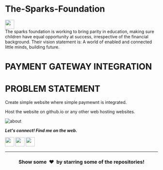 # The-Sparks-Foundation
<img height="30" src="https://img.shields.io/badge/The Sparks Foundation-black.svg?&style=for-the-badge&logo=TheSparksFoundation&logoColor=blue" />
<br>
The sparks foundation is working to bring parity in education, making sure children have equal opportunity at success, irrespective of the financial background.
Their vision statement is: A world of enabled and connected little minds, building future.

# PAYMENT GATEWAY INTEGRATION
# PROBLEM STATEMENT
<p>Create simple website where simple paymewnt is integrated.</p>
<pThere will be simple donate button on homepage.
<p>Host the website on github.io or any other web hosting websites.</p>




![about](https://user-images.githubusercontent.com/91311855/146755654-bdc46767-b5ea-495d-b9bd-59943b7e652e.png)



  <b><i>Let's connect! Find me on the web.</i></b>



[<img height="30" src = "https://img.shields.io/badge/gmail-c14438?&style=for-the-badge&logo=gmail&logoColor=white">][gmail] 
[<img height="30" src="https://img.shields.io/badge/linkedin-blue.svg?&style=for-the-badge&logo=linkedin&logoColor=white" />][LinkedIn]
[<img height="30" src="https://img.shields.io/badge/github-black.svg?&style=for-the-badge&logo=github&logoColor=white" />][Github]
<br />
<hr />


[gmail]: mailto:vivekmodak@gmail.com
[linkedin]: https://www.linkedin.com/in/vivek-modak-b740651b7/
[github]: https://github.com/vivekmodak3/


<h3 align="center">Show some &nbsp;❤️&nbsp; by starring some of the repositories!</h3>

